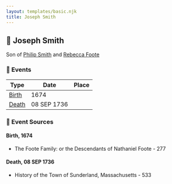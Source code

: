 ```yaml
---
layout: templates/basic.njk
title: Joseph Smith
---
```

## 🔵 Joseph Smith

Son of [Philip Smith](/people/6/61981014) and [Rebecca Foote](/people/3/32470572)

### 📆 Events

Type | Date | Place
------ | ------ | ------
[Birth](#event-fd8b9511-906a-4efb-bebc-57658a132691) | 1674 |
[Death](#event-11cdb53a-c088-48d5-978a-0bea3f599733) | 08 SEP 1736 |

### 📰 Event Sources

#### <a id="event-fd8b9511-906a-4efb-bebc-57658a132691"></a> Birth, 1674
* The Foote Family: or the Descendants of Nathaniel Foote  - 277

#### <a id="event-11cdb53a-c088-48d5-978a-0bea3f599733"></a> Death, 08 SEP 1736
* History of the Town of Sunderland, Massachusetts  - 533